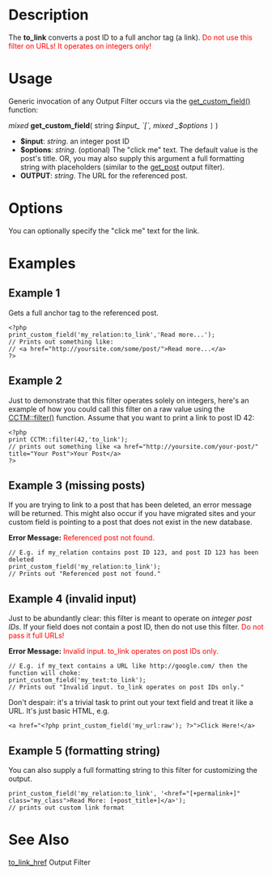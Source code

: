 

# Description #

The **to\_link** converts a post ID to a full anchor tag (a link).  <font color='red'>Do not use this filter on URLs! It operates on integers only!</font>


# Usage #

Generic invocation of any Output Filter occurs via the [get\_custom\_field()](TemplateFunctions#get_custom_field.md) function:

_mixed_ **get\_custom\_field**( string _$input_ `[`, mixed _$options_ `]` )

  * **$input**: _string_.  an integer post ID
  * **$options**: _string_. (optional) The "click me" text. The default value is the post's title. OR, you may also supply this argument a full formatting string with placeholders (similar to the [get\_post](get_post_OutputFilter.md) output filter).
  * **OUTPUT**: _string_. The URL for the referenced post.

# Options #

You can optionally specify the "click me" text for the link.


# Examples #

## Example 1 ##

Gets a full anchor tag to the referenced post.

```
<?php
print_custom_field('my_relation:to_link','Read more...'); 
// Prints out something like:
// <a href="http://yoursite.com/some/post/">Read more...</a>
?>
```

## Example 2 ##

Just to demonstrate that this filter operates solely on integers, here's an example of how you could call this filter on a raw value using the [CCTM::filter()](CCTM_filter.md) function.  Assume that you want to print a link to post ID 42:

```
<?php
print CCTM::filter(42,'to_link');
// prints out something like <a href="http://yoursite.com/your-post/" title="Your Post">Your Post</a>
?>
```

## Example 3 (missing posts) ##

If you are trying to link to a post that has been deleted, an error message will be returned.  This might also occur if you have migrated sites and your custom field is pointing to a post that does not exist in the new database.

**Error Message:** <font color='red'>Referenced post not found.</font>

```
// E.g. if my_relation contains post ID 123, and post ID 123 has been deleted
print_custom_field('my_relation:to_link'); 
// Prints out "Referenced post not found."
```

## Example 4 (invalid input) ##

Just to be abundantly clear: this filter is meant to operate on _integer post IDs_.  If your field does not contain a post ID, then do not use this filter.  <font color='red'>Do not pass it full URLs!</font>

**Error Message:** <font color='red'>Invalid input. to_link operates on post IDs only.</font>

```
// E.g. if my_text contains a URL like http://google.com/ then the function will choke:
print_custom_field('my_text:to_link'); 
// Prints out "Invalid input. to_link operates on post IDs only."
```

Don't despair: it's a trivial task to print out your text field and treat it like a URL.  It's just basic HTML, e.g.

```
<a href="<?php print_custom_field('my_url:raw'); ?>">Click Here!</a>
```

## Example 5 (formatting string) ##

You can also supply a full formatting string to this filter for customizing the output.

```
print_custom_field('my_relation:to_link', '<href="[+permalink+]" class="my_class">Read More: [+post_title+]</a>'); 
// prints out custom link format
```


# See Also #

[to\_link\_href](to_link_href_OutputFilter.md) Output Filter